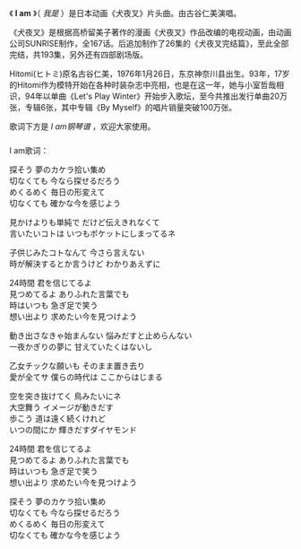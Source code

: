

《 **I am** 》（ _我是_ ）是日本动画《犬夜叉》片头曲。由古谷仁美演唱。

  

《犬夜叉》是根据高桥留美子著作的漫画《犬夜叉》作品改编的电视动画，由动画公司SUNRISE制作，全167话。后追加制作了26集的《犬夜叉完结篇》，至此全部完结，共193集，另外还有四部剧场版。

  

Hitomi(ヒトミ)原名古谷仁美，1976年1月26日，东京神奈川县出生。93年，17岁的Hitomi作为模特开始在各种时装杂志中亮相，也是在这一年，她与小室哲哉相识，94年以单曲《Let's
Play Winter》开始步入歌坛，至今共推出发行单曲20万张，专辑6张，其中专辑《By Myself》的唱片销量突破100万张。

  

歌词下方是 _I am钢琴谱_ ，欢迎大家使用。

###  
I am歌词：

  
探そう 夢のカケラ拾い集め  
切なくても 今なら探せるだろう  
めくるめく 毎日の形変えて  
切なくても 確かな今を感じよう

見かけよりも単純で だけど伝えきれなくて  
言いたいコトは いつもポケットにしまってるネ

子供じみたコトなんて 今さら言えない  
時が解決するとか言うけど わかりあえずに

24時間 君を信じてるよ  
見つめてるよ ありふれた言葉でも  
時はいつも 急ぎ足で笑う  
想い出より 求めたい今を見つけよう

動き出さなきゃ始まんない 悩みだすと止めらんない  
一夜かぎりの夢に 甘えていたくはないし

乙女チックな願いも そのまま置き去り  
愛が全てサ 僕らの時代は ここからはじまる

空を突き抜けてく 鳥みたいにネ  
大空舞う イメージが動きだす  
歩こう 道は遠く続くけれど  
いつの間にか 輝きだすダイヤモンド

24時間 君を信じてるよ  
見つめてるよ ありふれた言葉でも  
時はいつも 急ぎ足で笑う  
想い出より 求めたい今を見つけよう

探そう 夢のカケラ拾い集め  
切なくても 今なら探せるだろう  
めくるめく 毎日の形変えて  
切なくても 確かな今を感じよう  
  

